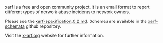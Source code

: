 xarf is a free and open community project. It is an email format to report different types of network abuse incidents to network owners.

Please see the [xarf-specification_0.2.md](./xarf-specification_0.2.md). Schemes are available in the [xarf-schemata](https://github.com/xarf/xarf-schemata) github repository.

Visit the [x-arf.org](http://x-arf.org) website for further information.
